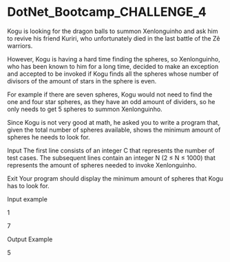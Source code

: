 # DotNet_Bootcamp_CHALLENGE_4

Kogu is looking for the dragon balls to summon Xenlonguinho and ask him to revive his friend Kuriri, who unfortunately died in the last battle of the Zê warriors.

However, Kogu is having a hard time finding the spheres, so Xenlonguinho, who has been known to him for a long time, decided to make an exception and accepted to be invoked if Kogu finds all the spheres whose number of divisors of the amount of stars in the sphere is even.

For example if there are seven spheres, Kogu would not need to find the one and four star spheres, as they have an odd amount of dividers, so he only needs to get 5 spheres to summon Xenlonguinho.

Since Kogu is not very good at math, he asked you to write a program that, given the total number of spheres available, shows the minimum amount of spheres he needs to look for.

Input
The first line consists of an integer C that represents the number of test cases. The subsequent lines contain an integer N (2 ≤ N ≤ 1000) that represents the amount of spheres needed to invoke Xenlonguinho.

Exit
Your program should display the minimum amount of spheres that Kogu has to look for.
 
Input example

1

7

Output Example

5 
